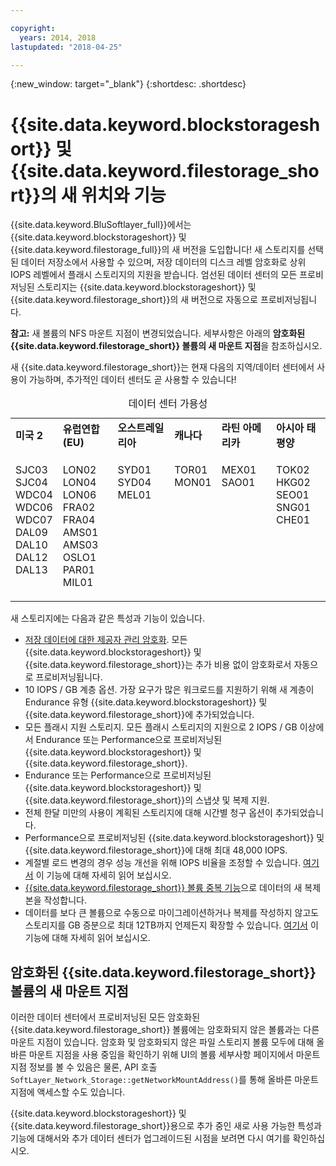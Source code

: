 ```yaml
---

copyright:
  years: 2014, 2018
lastupdated: "2018-04-25"

---
```

{:new_window: target="_blank"}
{:shortdesc: .shortdesc}

# {{site.data.keyword.blockstorageshort}} 및 {{site.data.keyword.filestorage_short}}의 새 위치와 기능

{{site.data.keyword.BluSoftlayer_full}}에서는 {{site.data.keyword.blockstorageshort}} 및 {{site.data.keyword.filestorage_full}}의 새 버전을 도입합니다!  새 스토리지를 선택된 데이터 저장소에서 사용할 수 있으며, 저장 데이터의 디스크 레벨 암호화로 상위 IOPS 레벨에서 플래시 스토리지의 지원을 받습니다. 엄선된 데이터 센터의 모든 프로비저닝된 스토리지는 {{site.data.keyword.blockstorageshort}} 및 {{site.data.keyword.filestorage_short}}의 새 버전으로 자동으로 프로비저닝됩니다. 

**참고:** 새 볼륨의 NFS 마운트 지점이 변경되었습니다. 세부사항은 아래의 **암호화된 {{site.data.keyword.filestorage_short}} 볼륨의 새 마운트 지점**을 참조하십시오. 

새 {{site.data.keyword.filestorage_short}}는 현재 다음의 지역/데이터 센터에서 사용이 가능하며, 추가적인 데이터 센터도 곧 사용할 수 있습니다! 
<table style="width:100%;">
	<caption>데이터 센터 가용성</caption>
	<tbody>
		<tr>
			<td><strong>미국 2</strong></td>
			<td><strong>유럽연합(EU)</strong></td>
			<td><strong>오스트레일리아</strong></td>
			<td><strong>캐나다</strong></td>
			<td><strong>라틴 아메리카</strong></td>
			<td><strong>아시아 태평양</strong></td>
		</tr>
		<tr>
			<td>
				<p>SJC03<br />
				SJC04<br />
				WDC04<br />
				WDC06<br />
				WDC07<br />
				DAL09<br />
				DAL10<br />
				DAL12<br />
				DAL13<br /><br /></p>
			</td>
			<td>
				<p>LON02<br />
				LON04<br />
				LON06<br />
				FRA02<br />
				FRA04<br />
				AMS01<br />
				AMS03<br />
				OSLO1<br />
				PAR01<br />
				MIL01<br /></p>
			</td>
			<td>
				<p>SYD01<br />
				SYD04<br />
				MEL01<br /><br /><br /><br /><br /><br /><br /><br /></p>
			</td>
			<td>
				<p>TOR01<br />
				MON01<br /><br /><br /><br /><br /><br /><br /><br /><br /></p>
			</td>
			<td>
				<p>MEX01<br />SAO01<br /><br /><br /><br /><br /><br /><br /><br /><br /></p>
			</td>
						<td>
				<p>TOK02<br />
				HKG02<br />
				SEO01<br />
				SNG01<br />
				CHE01<br /><br /><br /><br /><br /><br /></p>
			</td>
			</tr>
	</tbody>
</table>


새 스토리지에는 다음과 같은 특성과 기능이 있습니다. 

-  [저장 데이터에 대한 제공자 관리 암호화](block-file-storage-encryption-rest.html). 모든 {{site.data.keyword.blockstorageshort}} 및 {{site.data.keyword.filestorage_short}}는 추가 비용 없이 암호화로서 자동으로 프로비저닝됩니다. 
-  10 IOPS / GB 계층 옵션. 가장 요구가 많은 워크로드를 지원하기 위해 새 계층이 Endurance 유형 {{site.data.keyword.blockstorageshort}} 및 {{site.data.keyword.filestorage_short}}에 추가되었습니다. 
-  모든 플래시 지원 스토리지. 모든 플래시 스토리지의 지원으로 2 IOPS / GB 이상에서 Endurance 또는 Performance으로 프로비저닝된 {{site.data.keyword.blockstorageshort}} 및 {{site.data.keyword.filestorage_short}}. 
-  Endurance 또는 Performance으로 프로비저닝된 {{site.data.keyword.blockstorageshort}} 및 {{site.data.keyword.filestorage_short}}의 스냅샷 및 복제 지원. 
-  전체 한달 미만의 사용이 계획된 스토리지에 대해 시간별 청구 옵션이 추가되었습니다.  
-  Performance으로 프로비저닝된 {{site.data.keyword.blockstorageshort}} 및 {{site.data.keyword.filestorage_short}}에 대해 최대 48,000 IOPS. 
-  계절별 로드 변경의 경우 성능 개선을 위해 IOPS 비율을 조정할 수 있습니다. [여기서](adjustable-iops.html) 이 기능에 대해 자세히 읽어 보십시오. 
-  [{{site.data.keyword.filestorage_short}} 볼륨 중복 기능](how-to-create-duplicate-volume.html)으로 데이터의 새 복제본을 작성합니다. 
- 데이터를 보다 큰 볼륨으로 수동으로 마이그레이션하거나 복제를 작성하지 않고도 스토리지를 GB 증분으로 최대 12TB까지 언제든지 확장할 수 있습니다. [여기서](expandable_file_storage.html) 이 기능에 대해 자세히 읽어 보십시오. 

## 암호화된 {{site.data.keyword.filestorage_short}} 볼륨의 새 마운트 지점

이러한 데이터 센터에서 프로비저닝된 모든 암호화된 {{site.data.keyword.filestorage_short}} 볼륨에는 암호화되지 않은 볼륨과는 다른 마운트 지점이 있습니다. 암호화 및 암호화되지 않은 파일 스토리지 볼륨 모두에 대해 올바른 마운트 지점을 사용 중임을 확인하기 위해 UI의 볼륨 세부사항 페이지에서 마운트 지점 정보를 볼 수 있음은 물론, API 호출 `SoftLayer_Network_Storage::getNetworkMountAddress()`를 통해 올바른 마운트 지점에 액세스할 수도 있습니다. 

{{site.data.keyword.blockstorageshort}} 및 {{site.data.keyword.filestorage_short}}용으로 추가 중인 새로 사용 가능한 특성과 기능에 대해서와 추가 데이터 센터가 업그레이드된 시점을 보려면 다시 여기를 확인하십시오. 
